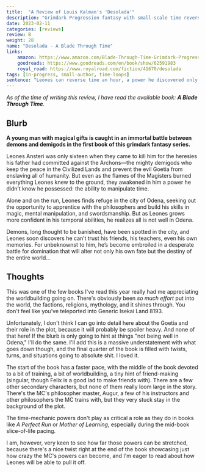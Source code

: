 ```yaml
---
title:  "A Review of Louis Kalman's 'Desolada'"
description: "Grimdark Progression fantasy with small-scale time reversing powers and rich worldbuilding."
date: 2023-02-11
categories: [reviews]
review: B
weight: 28
name: "Desolada - A Blade Through Time"
links:
    amazon: https://www.amazon.com/Blade-Through-Time-Grimdark-Progression-ebook/dp/B0BBH8VPXR
    goodreads: https://www.goodreads.com/en/book/show/62591983
    royal_road: https://www.royalroad.com/fiction/41670/desolada
tags: [in-progress, small-author, time-loops]
sentence: "Leones can reverse time an hour, a power he discovered only when Magisters burned his family alive."
---
```


*As of the time of writing this review, I have read the available book: **A Blade Through Time**.*

## Blurb

**A young man with magical gifts is caught in an immortal battle between demons and demigods in the first book of this grimdark fantasy series.**

Leones Ansteri was only sixteen when they came to kill him for the heresies his father had committed against the Archons—the mighty demigods who keep the peace in the Civilized Lands and prevent the evil Goetia from enslaving all of humanity. But even as the flames of the Magisters burned everything Leones knew to the ground, they awakened in him a power he didn’t know he possessed: the ability to manipulate time.

Alone and on the run, Leones finds refuge in the city of Odena, seeking out the opportunity to apprentice with the philosophers and build his skills in magic, mental manipulation, and swordsmanship. But as Leones grows more confident in his temporal abilities, he realizes all is not well in Odena.

Demons, long thought to be banished, have been spotted in the city, and Leones soon discovers he can’t trust his friends, his teachers, even his own memories. For unbeknownst to him, he’s become embroiled in a desperate battle for domination that will alter not only his own fate but the destiny of the entire world...

## Thoughts

This was one of the few books I've read this year really had me appreciating the worldbuilding going on. There's obviously been *so much effort* put into the world, the factions, religions, mythology, and it shines through. You don't feel like you've teleported into Generic Isekai Land 8193.

Unfortunately, I don't think I can go into detail here about the Goetia and their role in the plot, because it will probably be spoiler heavy. And none of that here! If the blurb is only going to hint at things "not being well in Odena," I'll do the same. I'll add this is a massive understatement with what goes down though, and the final quarter of the book is filled with twists, turns, and situations going to absolute shit. I loved it.

The start of the book has a faster pace, with the middle of the book devoted to a bit of training, a bit of worldbuilding, a tiny hint of friend-making (singular, though Felix is a good lad to make friends with). There are a few other secondary characters, but none of them really loom large in the story. There's the MC's philosopher master, Augur, a few of his instructors and other philosophers the MC trains with, but they very stuck stay in the background of the plot.

The time-mechanic powers don't play as critical a role as they do in books like *A Perfect Run* or *Mother of Learning*, especially during the mid-book slice-of-life pacing.

I am, however, very keen to see how far those powers can be stretched, because there's a nice twist right at the end of the book showcasing just how crazy the MC's powers can become, and I'm eager to read about how Leones will be able to pull it off.